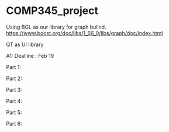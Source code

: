 # COMP345_project

Using BGL as our library for graph bulind.
https://www.boost.org/doc/libs/1_66_0/libs/graph/doc/index.html

QT as UI library

A1: Dealline : Feb 19

Part 1: 

Part 2: 

Part 3: 

Part 4: 

Part 5: 

Part 6:
